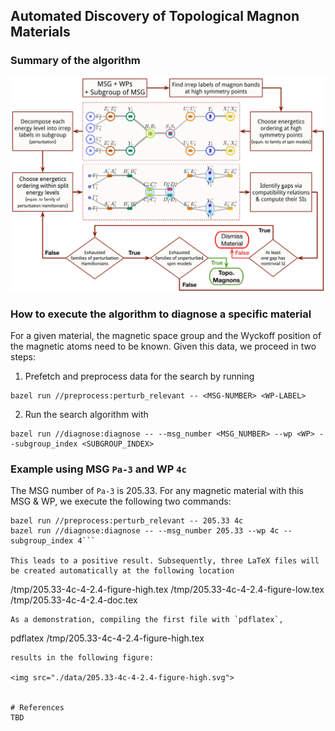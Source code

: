 ## Automated Discovery of Topological Magnon Materials
### Summary of the algorithm
<img src="./notes/new_algorithm.svg">

### How to execute the algorithm to diagnose a specific material
For a given material, the magnetic space group and the Wyckoff position of the magnetic atoms need to be known. Given this data, we proceed in two steps:
1. Prefetch and preprocess data for the search by running
```
bazel run //preprocess:perturb_relevant -- <MSG-NUMBER> <WP-LABEL>
```
2.  Run the search algorithm with
```
bazel run //diagnose:diagnose -- --msg_number <MSG_NUMBER> --wp <WP> --subgroup_index <SUBGROUP_INDEX>
```
### Example using MSG `Pa-3` and WP `4c`
The MSG number of `Pa-3` is 205.33. For any magnetic material with this MSG & WP, we execute the following two commands:
```
bazel run //preprocess:perturb_relevant -- 205.33 4c
bazel run //diagnose:diagnose -- --msg_number 205.33 --wp 4c --subgroup_index 4```

This leads to a positive result. Subsequently, three LaTeX files will be created automatically at the following location
```
/tmp/205.33-4c-4-2.4-figure-high.tex
/tmp/205.33-4c-4-2.4-figure-low.tex
/tmp/205.33-4c-4-2.4-doc.tex
```
As a demonstration, compiling the first file with `pdflatex`,
```
pdflatex /tmp/205.33-4c-4-2.4-figure-high.tex
```
results in the following figure:

<img src="./data/205.33-4c-4-2.4-figure-high.svg">


# References
TBD
